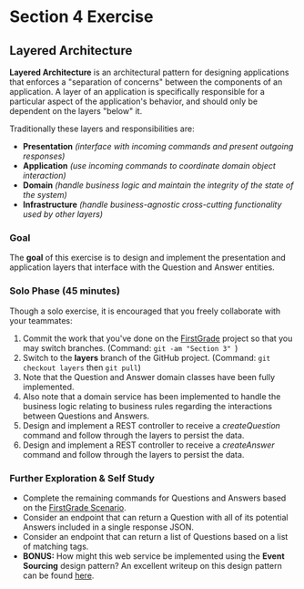 # Section 4 Exercise

## Layered Architecture
**Layered Architecture** is an architectural pattern for designing applications that enforces a "separation of concerns" between the components of an application. A layer of an application is specifically responsible for a particular aspect of the application's behavior, and should only be dependent on the layers "below" it.

Traditionally these layers and responsibilities are:
-   **Presentation** *(interface with incoming commands and present outgoing responses)*
-   **Application** *(use incoming commands to coordinate domain object interaction)*
-   **Domain** *(handle business logic and maintain the integrity of the state of the system)*
-   **Infrastructure** *(handle business-agnostic cross-cutting functionality used by other layers)*

### Goal
The **goal** of this exercise is to design and implement the presentation and application layers that interface with the Question and Answer entities.

### Solo Phase  (45 minutes)
Though a solo exercise, it is encouraged that you freely collaborate with your teammates:
1)  Commit the work that you've done on the [FirstGrade](https://github.com/DDDDevNexus2020/FirstGrade) project so that you may switch branches. (Command: ```git -am "Section 3" ```)
2)  Switch to the **layers** branch of the GitHub project. (Command: ```git checkout layers``` then ```git pull```)
3)  Note that the Question and Answer domain classes have been fully implemented.
4)  Also note that a domain service has been implemented to handle the business logic relating to business rules regarding the interactions between Questions and Answers.
5)  Design and implement a REST controller to receive a *createQuestion* command and follow through the layers to persist the data.
6)  Design and implement a REST controller to receive a *createAnswer* command and follow through the layers to persist the data.

### Further Exploration & Self Study
-   Complete the remaining commands for Questions and Answers based on the [FirstGrade Scenario](https://github.com/DDDDevNexus2020/FirstGrade/blob/master/docs/Scenario.md).
-   Consider an endpoint that can return a Question with all of its potential Answers included in a single response JSON.
-   Consider an endpoint that can return a list of Questions based on a list of matching tags.
-   **BONUS:** How might this web service be implemented using the **Event Sourcing** design pattern? An excellent writeup on this design pattern can be found [here](https://docs.microsoft.com/en-us/azure/architecture/patterns/event-sourcing). 
